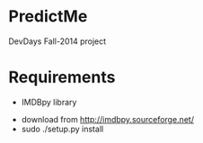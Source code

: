 PredictMe
=========

DevDays Fall-2014 project

Requirements
=========

* IMDBpy library
 + download from http://imdbpy.sourceforge.net/
 + sudo ./setup.py install
